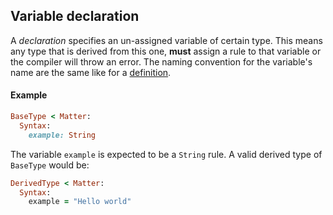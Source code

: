 ## Variable declaration

A _declaration_ specifies an un-assigned variable of certain type. This means any type that is derived from this one, **must** assign a rule to that variable or the compiler will throw an error. The naming convention for the variable's name are the same like for a [definition](//syntax/definition.md).

#### Example

```ruby
BaseType < Matter:
  Syntax:
    example: String
```

The variable `example` is expected to be a `String` rule. A valid derived type of `BaseType` would be:

```ruby
DerivedType < Matter:
  Syntax:
    example = "Hello world"
```




